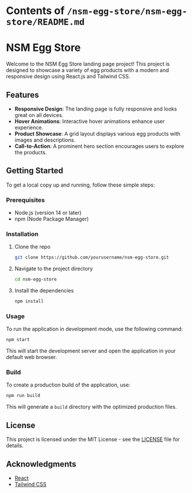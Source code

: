 # Contents of `/nsm-egg-store/nsm-egg-store/README.md`

# NSM Egg Store

Welcome to the NSM Egg Store landing page project! This project is designed to showcase a variety of egg products with a modern and responsive design using React.js and Tailwind CSS.

## Features

- **Responsive Design**: The landing page is fully responsive and looks great on all devices.
- **Hover Animations**: Interactive hover animations enhance user experience.
- **Product Showcase**: A grid layout displays various egg products with images and descriptions.
- **Call-to-Action**: A prominent hero section encourages users to explore the products.

## Getting Started

To get a local copy up and running, follow these simple steps:

### Prerequisites

- Node.js (version 14 or later)
- npm (Node Package Manager)

### Installation

1. Clone the repo
   ```bash
   git clone https://github.com/yourusername/nsm-egg-store.git
   ```
2. Navigate to the project directory
   ```bash
   cd nsm-egg-store
   ```
3. Install the dependencies
   ```bash
   npm install
   ```

### Usage

To run the application in development mode, use the following command:

```bash
npm start
```

This will start the development server and open the application in your default web browser.

### Build

To create a production build of the application, use:

```bash
npm run build
```

This will generate a `build` directory with the optimized production files.

## License

This project is licensed under the MIT License - see the [LICENSE](LICENSE) file for details.

## Acknowledgments

- [React](https://reactjs.org/)
- [Tailwind CSS](https://tailwindcss.com/)
